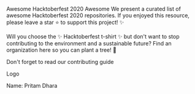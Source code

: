Awesome Hacktoberfest 2020 Awesome
We present a curated list of awesome Hacktoberfest 2020 repositories. If you enjoyed this resource, please leave a star ⭐ to support this project! ✨

Will you choose the ✨ Hacktoberfest t-shirt ✨ but don't want to stop contributing to the environment and a sustainable future? Find an organization here so you can plant a tree! 🌱

Don't forget to read our contributing guide

Logo



Name: Pritam Dhara
